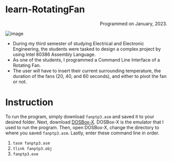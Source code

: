 # learn-RotatingFan
<p align="right"> Programmed on January, 2023. </p>

![image](https://media1.giphy.com/media/v1.Y2lkPTc5MGI3NjExcTVtcnFub3NqcjN4aDgza3hrdHgyeW5laWhtdzc0cm5kaGNibGkxcyZlcD12MV9pbnRlcm5hbF9naWZfYnlfaWQmY3Q9Zw/ZTx0n5QpYzMsNqZb1y/giphy.gif)


- During my third semester of studying Electrical and Electronic Engineering, the students were tasked to design a complex project by using Intel 80386 Assembly Language.
- As one of the students, I programmed a Command Line Interface of a Rotating Fan.
- The user will have to insert their current surrounding temperature, the duration of the fans (20, 40, and 60 seconds), and either to pivot the fan or not.

# Instruction
To run the program, simply download `fanptp3.asm` and saved it to your desired folder. Next, download [DOSBox-X](https://dosbox-x.com/). DOSBox-X is the emulator that I used to run the program. Then, open DOSBox-X, change the directory to where you saved `fanptp3.asm`. Lastly, enter these command line in order.
1. `tasm fanptp3.asm`
2. `tlink fanptp3.obj`
3. `fanptp3.exe`
